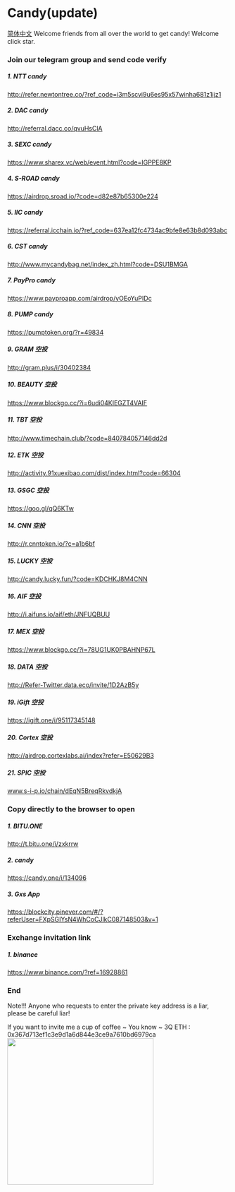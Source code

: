 # Candy(update)
[简体中文](https://github.com/tutuoo/Candy/blob/master/README.md)
Welcome friends from all over the world to get candy! Welcome click star.

### Join our telegram group and send code verify
##### 1. NTT candy
http://refer.newtontree.co/?ref_code=i3m5scvi9u6es95x57winha681z1ijz1

##### 2. DAC candy
http://referral.dacc.co/qvuHsClA

#####  3. SEXC candy
https://www.sharex.vc/web/event.html?code=IGPPE8KP

##### 4. S-ROAD candy
https://airdrop.sroad.io/?code=d82e87b65300e224

##### 5. IIC candy
https://referral.icchain.io/?ref_code=637ea12fc4734ac9bfe8e63b8d093abc

##### 6. CST candy
http://www.mycandybag.net/index_zh.html?code=DSU1BMGA

##### 7. PayPro candy
https://www.payproapp.com/airdrop/yOEoYuPIDc

##### 8. PUMP candy
https://pumptoken.org/?r=49834

##### 9. GRAM 空投
http://gram.plus/i/30402384

##### 10. BEAUTY 空投
https://www.blockgo.cc/?i=6udi04KIEGZT4VAIF

##### 11. TBT 空投
http://www.timechain.club/?code=840784057146dd2d

##### 12. ETK 空投
http://activity.91xuexibao.com/dist/index.html?code=66304

##### 13. GSGC 空投
https://goo.gl/qQ6KTw

##### 14. CNN 空投
http://r.cnntoken.io/?c=a1b6bf 

##### 15. LUCKY 空投
http://candy.lucky.fun/?code=KDCHKJ8M4CNN

##### 16. AIF 空投
http://i.aifuns.io/aif/eth/JNFUQBUU

##### 17. MEX 空投
https://www.blockgo.cc/?i=78UG1UK0PBAHNP67L

##### 18. DATA 空投
http://Refer-Twitter.data.eco/invite/1D2AzB5y

##### 19. iGift 空投
https://igift.one/i/95117345148

##### 20. Cortex 空投
http://airdrop.cortexlabs.ai/index?refer=E50629B3

##### 21. SPIC 空投
www.s-i-p.io/chain/dEqN5BreqRkvdkjA

### Copy directly to the browser to open
##### 1. BITU.ONE 
http://t.bitu.one/i/zxkrrw

##### 2. candy 
https://candy.one/i/134096

##### 3. Gxs App
https://blockcity.pinever.com/#/?referUser=FXpSGIYsN4WhCoCJlkC087148503&v=1 

### Exchange invitation link
##### 1. binance
https://www.binance.com/?ref=16928861

### End
Note!!!
Anyone who requests to enter the private key address is a liar, please be careful liar!

If you want to invite me a cup of coffee ~
You know ~ 3Q
ETH : 0x367d713ef1c3e9d1a6d844e3ce9a7610bd6979ca
<img src="http://opmmds7g1.bkt.clouddn.com/md/1518359792742.png" width="332"/>

